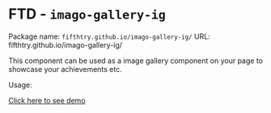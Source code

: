 # FTD - `imago-gallery-ig`

Package name: `fifthtry.github.io/imago-gallery-ig/`
URL: fifthtry.github.io/imago-gallery-ig/

This component can be used as a image gallery component on your page to showcase 
your achievements etc.

Usage:

[Click here to see demo](https://fifthtry.github.io/imago-gallery-ig/)




